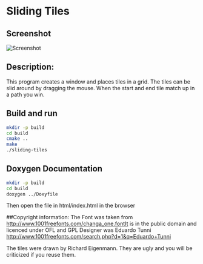 # Sliding Tiles

## Screenshot
![Screenshot](http://opentechschool-zurich.github.io/cpp-co-learning/topics/games/monkey-keg/Richard/sliding-tiles/Screenshot.png)

## Description:
This program creates a window and places tiles in a grid.
The tiles can be slid around by dragging the mouse.
When the start and end tile match up in a path you win.


## Build and run
```bash
mkdir -p build
cd build
cmake ..
make
./sliding-tiles
```

## Doxygen Documentation
```bash
mkdir -p build
cd build
doxygen ../Doxyfile
```

Then open the file in html/index.html in the browser


##Copyright information:
The Font was taken from http://www.1001freefonts.com/changa_one.fontIt is in the public domain and licenced under OFL and GPL
Designer was Eduardo Tunni http://www.1001freefonts.com/search.php?d=1&q=Eduardo+Tunni


The tiles were drawn by Richard Eigenmann. They are ugly and you will be criticized if you reuse them.
